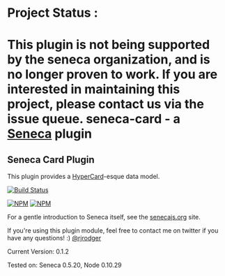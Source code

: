 # Project Status :
This plugin is not being supported by the seneca organization,  and is no longer proven to work.
If you are interested in maintaining this project, please contact us via the issue queue.
seneca-card - a [Seneca](http://senecajs.org) plugin
======================================================

## Seneca Card Plugin

This plugin provides a [HyperCard](http://en.wikipedia.org/wiki/Hypercard)-esque data model.

[![Build Status](https://travis-ci.org/rjrodger/seneca-card.png?branch=master)](https://travis-ci.org/rjrodger/seneca-card)

[![NPM](https://nodei.co/npm/seneca-card.png)](https://nodei.co/npm/seneca-card/)
[![NPM](https://nodei.co/npm-dl/seneca-card.png)](https://nodei.co/npm-dl/seneca-card/)

For a gentle introduction to Seneca itself, see the
[senecajs.org](http://senecajs.org) site.

If you're using this plugin module, feel free to contact me on twitter if you
have any questions! :) [@rjrodger](http://twitter.com/rjrodger)

Current Version: 0.1.2

Tested on: Seneca 0.5.20, Node 0.10.29

